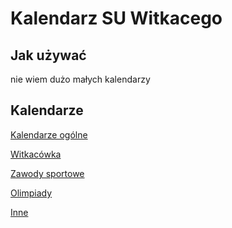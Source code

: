 # Kalendarz SU Witkacego

## Jak używać
nie wiem dużo małych kalendarzy

## Kalendarze

[Kalendarze ogólne](https://witkacysu.github.io/ogolne)

[Witkacówka](https://witkacysu.github.io/witkacowka)

[Zawody sportowe](https://witkacysu.github.io/zawodysportowe)

[Olimpiady](https://witkacysu.github.io/olimpiady)

[Inne]()